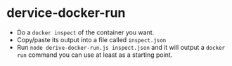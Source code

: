 # dervice-docker-run

- Do a `docker inspect` of the container you want. 
- Copy/paste its output into a file called `inspect.json`
- Run `node derive-docker-run.js inspect.json` and it will output a `docker run` command you can use at least as a starting point.